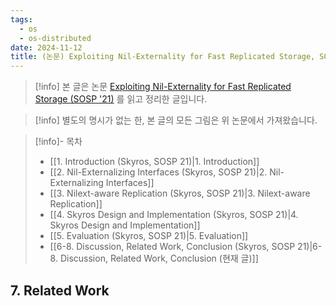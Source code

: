 ```yaml
---
tags:
  - os
  - os-distributed
date: 2024-11-12
title: (논문) Exploiting Nil-Externality for Fast Replicated Storage, SOSP 2021 (6-8. Discussion, Related Work, Conclusion)
---
```

> [!info] 본 글은 논문 [Exploiting Nil-Externality for Fast Replicated Storage (SOSP '21)](https://dl.acm.org/doi/10.1145/3477132.3483543) 를 읽고 정리한 글입니다.

> [!info] 별도의 명시가 없는 한, 본 글의 모든 그림은 위 논문에서 가져왔습니다.

> [!info]- 목차
> - [[1. Introduction (Skyros, SOSP 21)|1. Introduction]]
> - [[2. Nil-Externalizing Interfaces (Skyros, SOSP 21)|2. Nil-Externalizing Interfaces]]
> - [[3. Nilext-aware Replication (Skyros, SOSP 21)|3. Nilext-aware Replication]]
> - [[4. Skyros Design and Implementation (Skyros, SOSP 21)|4. Skyros Design and Implementation]]
> - [[5. Evaluation (Skyros, SOSP 21)|5. Evaluation]]
> - [[6-8. Discussion, Related Work, Conclusion (Skyros, SOSP 21)|6-8. Discussion, Related Work, Conclusion (현재 글)]]

## 7. Related Work